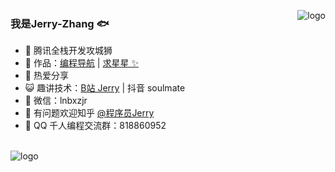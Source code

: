 <p>
<img src="https://github-readme-stats.vercel.app/api?username=neusoftzhangjinrui&show_icons=true" alt="logo" align="right" style="margin-bottom: 20px;" />
</p>

### 我是Jerry-Zhang 🐟

- 🐧 腾讯全栈开发攻城狮
- 🏡 作品：<a href="https://www.code-nav.cn" target="_blank">编程导航</a> | <a href="https://github.com/liyupi/code-nav" target="_blank">求星星 ✨</a>
- 🌱 热爱分享
- 😺 趣讲技术：<a href="https://space.bilibili.com/12890453" target="_blank">B站 Jerry</a> | 抖音 soulmate
- 💬 微信：lnbxzjr
- 🤔 有问题欢迎知乎 <a href="https://www.zhihu.com/people/yupi-31-97" target="_blank">@程序员Jerry</a>
- 👬 QQ 千人编程交流群：818860952

<br/>
<img src="https://github-profile-trophy.vercel.app/?username=neusoftzhangjinrui&theme=flat&column=7" alt="logo" align="center" style="margin: auto;"/>
